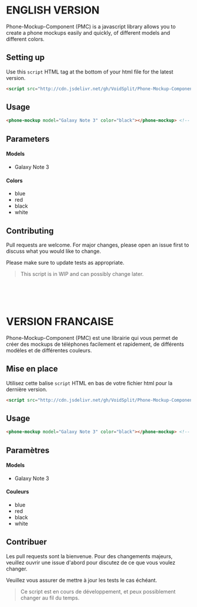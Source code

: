 # ENGLISH VERSION
Phone-Mockup-Component (PMC) is a javascript library allows you to create a phone mockups easily and quickly, of different models and different colors.
## Setting up
Use this `script` HTML tag at the bottom of your html file for the latest version.
```html
<script src="http://cdn.jsdelivr.net/gh/VoidSplit/Phone-Mockup-Component/phone-mockup.component.js"></script>
```
## Usage

```html
<phone-mockup model="Galaxy Note 3" color="black"></phone-mockup> <!-- Return a HTML & CSS black mockup of a Galaxy Note 3 device. -->
```

## Parameters
#### Models
- Galaxy Note 3
#### Colors
- blue
- red
- black
- white

## Contributing
Pull requests are welcome. For major changes, please open an issue first to discuss what you would like to change.

Please make sure to update tests as appropriate.

> This script is in WIP and can possibly change later.

<br>
<br>
<br>

# VERSION FRANCAISE
Phone-Mockup-Component (PMC) est une librairie qui vous permet de créer des mockups de téléphones facilement et rapidement, de différents modèles et de différentes couleurs.
## Mise en place
Utilisez cette balise `script` HTML en bas de votre fichier html pour la dernière version.
```html
<script src="http://cdn.jsdelivr.net/gh/VoidSplit/Phone-Mockup-Component/phone-mockup.component.js"></script>
```
## Usage

```html
<phone-mockup model="Galaxy Note 3" color="black"></phone-mockup> <!-- Retourne un mockup HTML & CSS de couleur noir d'un Galaxy Note 3. -->
```

## Paramètres
#### Models
- Galaxy Note 3
#### Couleurs
- blue
- red
- black
- white

## Contribuer
Les pull requests sont la bienvenue. Pour des changements majeurs, veuillez ouvrir une issue d'abord pour discutez de ce que vous voulez changer.


Veuillez vous assurer de mettre à jour les tests le cas échéant.

> Ce script est en cours de développement, et peux possiblement changer au fil du temps.
